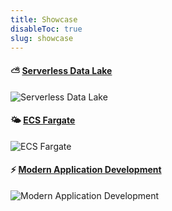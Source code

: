 ```yaml
---
title: Showcase
disableToc: true
slug: showcase
---
```



#### ⛅ [Serverless Data Lake](https://datalake.aws.job4u.io)
![Serverless Data Lake](/images/showcase/serverless-data-lake.png?width=50pc)

#### 🌤 [ECS Fargate](https://ecs-fargate.aws.job4u.io)
![ECS Fargate](/images/showcase/ecs-fargate.png?width=50pc)

#### ⚡ [Modern Application Development](https://devopssec.aws.job4u.io)
![Modern Application Development](/images/showcase/serverless.png?width=50pc)